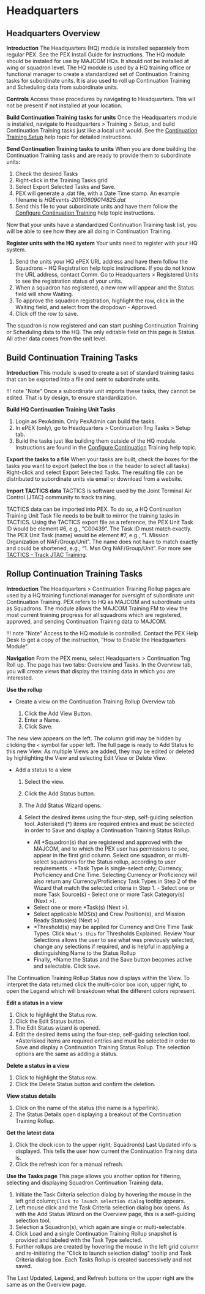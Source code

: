 # Headquarters

## Headquarters Overview

**Introduction**
The Headquarters \(HQ\) module is installed separately from regular PEX. See the PEX Install Guide for instructions. The HQ module should be instaled for use by MAJCOM HQs. It should not be installed at wing or squadron level. The HQ module is used by a HQ training office or functional manager to create a standardized set of Continuation Training tasks for subordinate units. It is also used to roll up Continuation Training and Scheduling data from subordinate units.

**Controls**
Access these procedures by navigating to Headquarters. This wil not be present if not installed at your location. 

**Build Continuation Training tasks for units**
Once the Headquarters module is installed, navigate to Headquarters > Training > Setup, and build Continuation Training tasks just like a local unit would. See the [Continuation Training Setup](Training.md#Continuation-Training) help topic for detailed instructions.

**Send Continuation Training tasks to units**
When you are done building the Continuation Training tasks and are ready to provide them to subordinate units:

1. Check the desired Tasks
2. Right-click in the Training Tasks grid
3. Select Export Selected Tasks and Save.
4. PEX will generate a .dat file, with a Date Time stamp. An example filename is _HQEvents-20160609014825.dat_
5. Send this file to your subordinate units and have them follow the [Configure Continuation Training]() help topic instructions.

Now that your units have a standardized Continuation Training task list, you will be able to see how they are all doing in Continuation Training.

**Register units with the HQ system**
Your units need to register with your HQ system.

1. Send the units your HQ ePEX URL address and have them follow the Squadrons – HQ Registration help topic instructions. If you do not know the URL address, contact Comm. Go to Headquarters > Registered Units to see the registration status of your units.
2. When a squadron has registered, a new row will appear and the Status field will show Waiting.
3. To approve the squadron registration, highlight the row, click in the Waiting field, and select from the dropdown - Approved.
4. Click off the row to save.

The squadron is now registered and can start pushing Continuation Training or Scheduling data to the HQ. The only editable field on this page is Status. All other data comes from the unit level.

## Build Continuation Training Tasks

**Introduction**
This module is used to create a set of standard training tasks that can be exported into a file and sent to subordinate units.

!!! note "Note"
    Once a subordinate unit imports these tasks, they cannot be edited. That is by design, to ensure standardization.

**Build HQ Continuation Training Unit Tasks**

1. Login as PexAdmin. Only PexAdmin can build the tasks.
2. In ePEX \(only\), go to Headquarters > Continuation Tng Tasks > Setup tab.
3. Build the tasks just like building them outside of the HQ module. Instructions are found in the [Configure Continuation]() Training help topic.

**Export the tasks to a file**
When your tasks are built, check the boxes for the tasks you want to export \(select the box in the header to select all tasks\). Right-click and select Export Selected Tasks. The resulting file can be distributed to subordinate units via email or download from a website.

**Import TACTICS data**
TACTICS is software used by the Joint Terminal Air Control \(JTAC\) community to track training.

TACTICS data can be imported into PEX. To do so, a HQ Continuation Training Unit Task file needs to be built to mirror the training tasks in TACTICS. Using the TACTICS export file as a reference, the PEX Unit Task ID would be element \#6, e.g., “C00439”. The Task ID must match exactly. The PEX Unit Task \(name\) would be element \#7, e.g., “1. Mission Organization of NAF/Group/Unit”. The name does not have to match exactly and could be shortened, e.g., “1. Msn Org NAF/Group/Unit”. For more see [TACTICS - Track JTAC Training]().  

## Rollup Continuation Training Tasks

**Introduction**
The Headquarters > Continuation Training Rollup pages are used by a HQ training functional manager for oversight of subordinate unit Continuation Training. PEX refers to HQ as MAJCOM and subordinate units as Squadrons. The module allows the MAJCOM Training FM to view the most current training progress for all squadrons which are registered, approved, and sending Continuation Training data to MAJCOM.

!!! note "Note"
    Access to the HQ module is controlled. Contact the PEX Help Desk to get a copy of the instruction, “How to Enable the Headquarters Module”.

**Navigation**
From the PEX menu, select Headquarters > Continuation Tng Roll up. The page has two tabs: Overview and Tasks. In the Overview tab, you will create views that display the training data in which you are interested.

**Use the rollup**

* Create a view on the Continuation Training Rollup Overview tab

    1. Click the Add View Button.
    2. Enter a Name.
    3. Click Save.

The new view appears on the left. The column grid may be hidden by clicking the `<` symbol far upper left. The full page is ready to Add Status to this new View. As multiple Views are added, they may be edited or deleted by highlighting the View and selecting Edit View or Delete View.

* Add a status to a view

    1. Select the view.
    2. Click the Add Status button.
    3. The Add Status Wizard opens.
    4. Select the desired items using the four-step, self-guiding selection tool. Asterisked \(\*\) items are required entries and must be selected in order to Save and display a Continuation Training Status Rollup.

        * All \*Squadron\(s\) that are registered and approved with the MAJCOM, and to which the PEX user has permissions to see, appear in the first grid column. Select one squadron, or multi-select squadrons for the Status rollup, according to user requirements. - \*Task Type is single-select only; Currency, Proficiency and One Time. Selecting Currency or Proficiency will also return any Currency/Proficiency Task Types in Step 2 of the Wizard that match the selected criteria in Step 1. - Select one or more Task Source\(s\) - Select one or more Task Category\(s\) \(Next >\).
        * Select one or more \*Task\(s\) \(Next >\).
        * Select applicable MDS\(s\) and Crew Position\(s\), and Mission Ready Status\(es\) \(Next >\).
        * \*Threshold\(s\) may be applied for Currency and One Time Task Types. Click `What's this` for Thresholds Explained. Review Your Selections allows the user to see what was previously selected, change any selections if required, and is helpful in applying a distinguishing Name to the Status Rollup
        * Finally, \*Name the Status and the Save button becomes active and selectable. Click `Save`.

The Continuation Training Rollup Status now displays within the View. To interpret the data returned click the multi-color box icon, upper right, to open the Legend which will breakdown what the different colors represent.

**Edit a status in a view**

1. Click to highlight the Status row.
2. Click the Edit Status button.
3. The Edit Status wizard is opened.
4. Edit the desired items using the four-step, self-guiding selection tool. \*Asterisked items are required entries and must be selected in order to Save and display a Continuation Training Status Rollup. The selection options are the same as adding a status.

**Delete a status in a view**

1. Click to highlight the Status row.
2. Click the Delete Status button and confirm the deletion.

**View status details**

1. Click on the name of the status \(the name is a hyperlink\). 
2. The Status Details open displaying a breakout of the Continuation Training Rollup.

**Get the latest data**

1. Click the clock icon to the upper right; Squadron\(s\) Last Updated info is displayed. This tells the user how current the Continuation Training data is.
2. Click the refresh icon for a manual refresh.

**Use the Tasks page**
This page allows you another option for filtering, selecting and displaying Squadron Continuation Training data.

1. Initiate the Task Criteria selection dialog by hovering the mouse in the left grid column;`Click to launch selection dialog` tooltip appears.
2. Left mouse click and the Task Criteria selection dialog box opens. As with the Add Status Wizard on the Overview page, this is a self-guiding selection tool.
3. Selection a Squadron\(s\), which again are single or multi-selectable.
4. Click Load and a single Continuation Training Rollup snapshot is provided and labeled with the Task Type selected.
5. Further rollups are created by hovering the mouse in the left grid column and re-initiating the "Click to launch selection dialog" tooltip and Task Criteria dialog box. Each Tasks Rollup is created successively and not saved.

The Last Updated, Legend, and Refresh buttons on the upper right are the same as on the Overview page.
